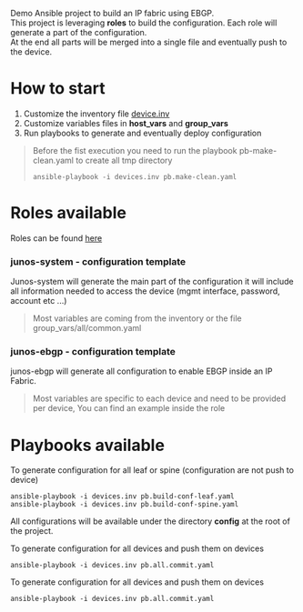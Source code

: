
Demo Ansible project to build an IP fabric using EBGP.  
This project is leveraging **roles** to build the configuration.
Each role will generate a part of the configuration.  
At the end all parts will be merged into a single file and eventually push to the device.

# How to start

1. Customize the inventory file [device.inv](device.inv)
2. Customize variables files in **host_vars** and **group_vars**
3. Run playbooks to generate and eventually deploy configuration

> Before the fist execution you need to run the playbook pb-make-clean.yaml to create all tmp directory
> ```
> ansible-playbook -i devices.inv pb.make-clean.yaml
>```

# Roles available

Roles can be found [here](roles)

### junos-system - configuration template

Junos-system will generate the main part of the configuration it will include all information needed to access the device (mgmt interface, password, account etc ...)

>Most variables are coming from the inventory or the file group_vars/all/common.yaml

### junos-ebgp - configuration template

junos-ebgp will generate all configuration to enable EBGP inside an IP Fabric.

> Most variables are specific to each device and need to be provided per device,
> You can find an example inside the role

# Playbooks available

To generate configuration for all leaf or spine (configuration are not push to device)
```
ansible-playbook -i devices.inv pb.build-conf-leaf.yaml
ansible-playbook -i devices.inv pb.build-conf-spine.yaml
```
All configurations will be available under the directory **config** at the root of the project.

To generate configuration for all devices and push them on devices
```
ansible-playbook -i devices.inv pb.all.commit.yaml
```

To generate configuration for all devices and push them on devices
```
ansible-playbook -i devices.inv pb.all.commit.yaml
```
